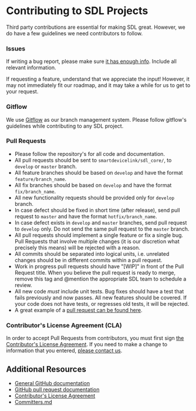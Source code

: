 # Contributing to SDL Projects

Third party contributions are essential for making SDL great. However, we do have a few guidelines we need contributors to follow.

### Issues
If writing a bug report, please make sure <a href="http://yourbugreportneedsmore.info" target="_blank">it has enough info</a>. Include all relevant information.

If requesting a feature, understand that we appreciate the input! However, it may not immediately fit our roadmap, and it may take a while for us to get to your request.

### Gitflow
We use <a href="http://nvie.com/posts/a-successful-git-branching-model/">Gitflow</a> as our branch management system. Please follow gitflow's guidelines while contributing to any SDL project.

### Pull Requests
* Please follow the repository's for all code and documentation.
* All pull requests should be sent to `smartdevicelink/sdl_core/`, to `develop` or `master` branch.
* All feature branches should be based on `develop` and have the format `feature/branch_name`.
* All fix branches should be based on `develop` and have the format `fix/branch_name`.
* All new functionality requests should be provided only for `develop` branch.
* In case defect should be fixed in short time (after release), send pull request to `master` and have the format `hotfix/branch_name`. 
* In case defect exists in `develop` and `master` branches, send pull request to `develop` only. Do not send the same pull request to the `master` branch. 
* All pull requests should implement a single feature or fix a single bug. Pull Requests that involve multiple changes (it is our discretion what precisely this means) will be rejected with a reason.
* All commits should be separated into logical units, i.e. unrelated changes should be in different commits within a pull request.
* Work in progress pull requests should have "[WIP]" in front of the Pull Request title. When you believe the pull request is ready to merge, remove this tag and @mention the appropriate SDL team to schedule a review.
* All new code *must* include unit tests. Bug fixes should have a test that fails previously and now passes. All new features should be covered. If your code does not have tests, or regresses old tests, it will be rejected.
* A great example of a [pull request can be found here](https://github.com/smartdevicelink/SmartDeviceLink-iOS/pull/45).

### Contributor's License Agreement (CLA)
In order to accept Pull Requests from contributors, you must first sign [the Contributor's License Agreement](https://docs.google.com/forms/d/1VNR8EUd5b46cQ7uNbCq1fJmnu0askNpUp5dudLKRGpU/viewform). If you need to make a change to information that you entered, [please contact us](mailto:theresa@livio.io).

## Additional Resources
* [General GitHub documentation](https://help.github.com/)
* [GitHub pull request documentation](https://help.github.com/send-pull-requests/)
* [Contributor's License Agreement](https://docs.google.com/forms/d/1VNR8EUd5b46cQ7uNbCq1fJmnu0askNpUp5dudLKRGpU/viewform)
* [Committers.md](https://github.com/LuxoftSDL/sdl_core/blob/feature/Add_Committers_file/COMMITTERS.md)

